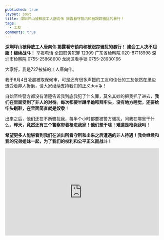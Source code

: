 ```yaml
---
published: true
layout: post
title: 深圳坪山被释放工人唐向伟 揭露看守锁内和被跟踪骚扰的暴行！
tags:
  - 工友
comments: true
---
```

**深圳坪山被释放工人唐向伟 揭露看守锁内和被跟踪骚扰的暴行！**
**建会工人决不屈服！继续战斗！**
举报电话
全国职务犯罪 12309
广东省检察院 020-87118998
深圳市检察院 0755-25868600
龙岗区看手锁 0755-28930166

大家好，我是727被捕的工人唐向伟。

我于8月4日凌晨被取保候审，可是还有很多声援的工友和佳仕的工友依然在里边遭受着非人折磨，请大家继续支持我们的正义dou争！

自始至终警方都没有清楚告诉我到底我犯了什么罪，莫名其妙的把我抓了进去，**我们在里面受到了非人的对待。每次都要半蹲半跪叩拜牢头，没有地方睡觉，还要给牢头刷鞋，在里面简直就是奴隶！**

出来之后，他们还在不断骚扰我，每半个小时都要被警方骚扰，问我在哪里干什么。**昨天，竟然还有三个警察带着枪进我家！他们想干啥！难道是枪毙我吗！**

**希望更多人能够看到我们在派出所看守所和出来之后遭遇的非人待遇！我会继续和我的兄弟姐妹一起，为了我们的权利和公平正义而战斗！**

<div style="width:100%;height:0px;position:relative;padding-bottom:56.667%;"><iframe src="https://streamable.com/s/ferpw/rqdjdx" frameborder="0" width="100%" height="100%" allowfullscreen style="width:100%;height:100%;position:absolute;left:0px;top:0px;overflow:hidden;"></iframe></div>